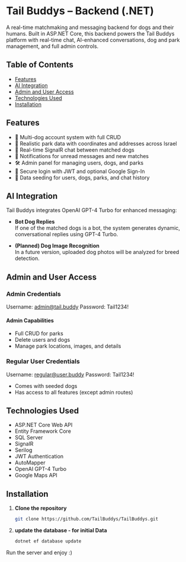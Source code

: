 # Tail Buddys – Backend (.NET)

A real-time matchmaking and messaging backend for dogs and their humans. Built in ASP.NET Core, this backend powers the Tail Buddys platform with real-time chat, AI-enhanced conversations, dog and park management, and full admin controls.

## Table of Contents

- [Features](#features)
- [AI Integration](#ai-integration)
- [Admin and User Access](#admin-and-user-access)
- [Technologies Used](#technologies-used)
- [Installation](#installation)

## Features

- 🐶 Multi-dog account system with full CRUD  
- 📍 Realistic park data with coordinates and addresses across Israel  
- 💬 Real-time SignalR chat between matched dogs  
- 🔔 Notifications for unread messages and new matches  
- 🛠 Admin panel for managing users, dogs, and parks  
- 🔐 Secure login with JWT and optional Google Sign-In  
- 🌱 Data seeding for users, dogs, parks, and chat history  

## AI Integration

Tail Buddys integrates OpenAI GPT-4 Turbo for enhanced messaging:

- **Bot Dog Replies**  
  If one of the matched dogs is a bot, the system generates dynamic, conversational replies using GPT-4 Turbo.

- **(Planned) Dog Image Recognition**  
  In a future version, uploaded dog photos will be analyzed for breed detection.

## Admin and User Access

### Admin Credentials

Username: admin@tail.buddy
Password: Tail1234!

#### Admin Capabilities

- Full CRUD for parks  
- Delete users and dogs  
- Manage park locations, images, and details  

### Regular User Credentials

Username: regular@user.buddy
Password: Tail1234!


- Comes with seeded dogs  
- Has access to all features (except admin routes)

## Technologies Used

- ASP.NET Core Web API  
- Entity Framework Core  
- SQL Server  
- SignalR  
- Serilog  
- JWT Authentication  
- AutoMapper  
- OpenAI GPT-4 Turbo  
- Google Maps API  

## Installation

1. **Clone the repository**
   ```bash
   git clone https://github.com/TailBuddys/TailBuddys.git

2. **update the database - for initial Data**
   ```bash
   dotnet ef database update


Run the server and enjoy :)
